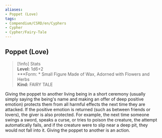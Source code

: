 ```yaml
---
aliases:
- Poppet (Love)
tags:
- Compendium/CSRD/en/Cyphers
- Cypher
- Cypher/Fairy-Tale
---
```


  
## Poppet (Love)  
>[!info] Stats  
> **Level:** 1d6+2  
> ***Form: * Small Figure Made of Wax, Adorned with Flowers and Herbs  
> **Kind:** FAIRY TALE
  
Giving the poppet to another living being in a short ceremony (usually simply saying the being's name and making an offer of deep positive emotion) protects them from all harmful effects the next time they are attacked. If the positive emotion is returned (such as between friends or lovers), the giver is also protected. For example, the next time someone swings a sword, speaks a curse, or tries to poison the creature, the attempt automatically fails, and if the creature were to slip near a deep pit, they would not fall into it. Giving the poppet to another is an action.